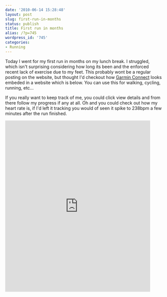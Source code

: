 ```yaml
---
date: '2010-06-14 15:28:48'
layout: post
slug: first-run-in-months
status: publish
title: First run in months
alias: /?p=745
wordpress_id: '745'
categories:
- Running
---
```


Today I went for my first run in months on my lunch break. I struggled, which isn't surprising considering how long its been and the enforced recent lack of exercise due to my feet. This probably wont be a regular posting on the website, but thought I'd checkout how [Garmin Connect](http://connect.garmin.com) looks embeded in a website which is below. You can use this for walking, cycling, running, etc...  
<!-- more -->
If you really want to keep track of me, you could click view details and from there follow my progress if any at all. Oh and you could check out how my heart rate is, if I'd left it tracking you would of seen it spike to 238bpm a few minutes after the run finished.  

<iframe width='465' height='548' frameborder='0' src='http://connect.garmin.com:80/activity/embed/36908619'></iframe>
